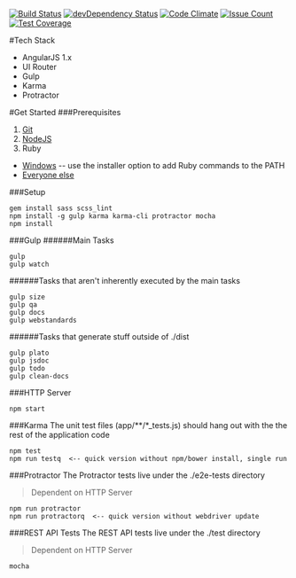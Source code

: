 [![Build Status](https://travis-ci.org/bradyhullopeter/root.svg?branch=master)](https://travis-ci.org/bradyhullopeter/root) [![devDependency Status](https://david-dm.org/bradyhullopeter/Root/dev-status.svg)](https://david-dm.org/bradyhullopeter/Root#info=devDependencies) [![Code Climate](https://codeclimate.com/github/bradyhullopeter/Root/badges/gpa.svg)](https://codeclimate.com/github/bradyhullopeter/Root) [![Issue Count](https://codeclimate.com/github/bradyhullopeter/Root/badges/issue_count.svg)](https://codeclimate.com/github/bradyhullopeter/Root) [![Test Coverage](https://codeclimate.com/github/bradyhullopeter/Root/badges/coverage.svg)](https://codeclimate.com/github/bradyhullopeter/Root/coverage)

#Tech Stack
- AngularJS 1.x
- UI Router
- Gulp
- Karma
- Protractor

#Get Started
###Prerequisites
1. [Git](https://git-scm.com/downloads)
2. [NodeJS](https://nodejs.org/en/)
3. Ruby
  - [Windows](http://rubyinstaller.org/) -- use the installer option to add Ruby commands to the PATH
  - [Everyone else](https://www.ruby-lang.org/en/)

###Setup
```
gem install sass scss_lint
npm install -g gulp karma karma-cli protractor mocha
npm install
```

###Gulp
######Main Tasks
```
gulp
gulp watch
```

######Tasks that aren't inherently executed by the main tasks
```
gulp size
gulp qa
gulp docs
gulp webstandards
```

######Tasks that generate stuff outside of ./dist
```
gulp plato
gulp jsdoc
gulp todo
gulp clean-docs
```

###HTTP Server
```
npm start
```

###Karma
The unit test files (app/\*\*/\*_tests.js) should hang out with the the rest of the application code
```
npm test
npm run testq  <-- quick version without npm/bower install, single run
```

###Protractor
The Protractor tests live under the ./e2e-tests directory
> Dependent on HTTP Server
```
npm run protractor
npm run protractorq  <-- quick version without webdriver update
```

###REST API Tests
The REST API tests live under the ./test directory
> Dependent on HTTP Server
```
mocha
```
